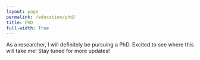 ```yaml
---
layout: page
permalink: /education/phd/
title: PhD
full-width: True
---
```


As a researcher, I will definitely be pursuing a PhD. Excited to see where this will take me! Stay tuned for more updates!